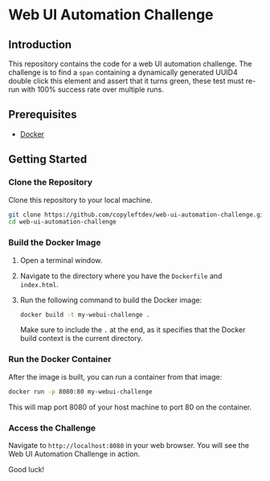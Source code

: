 # Web UI Automation Challenge

## Introduction

This repository contains the code for a web UI automation challenge. The challenge is to find a `span` containing a dynamically generated UUID4 double click this element and assert that it turns green, these test must re-run with 100% success rate over multiple runs.

## Prerequisites

- [Docker](https://www.docker.com/products/docker-desktop)

## Getting Started

### Clone the Repository

Clone this repository to your local machine.

```bash
git clone https://github.com/copyleftdev/web-ui-automation-challenge.git
cd web-ui-automation-challenge
```

### Build the Docker Image

1. Open a terminal window.
2. Navigate to the directory where you have the `Dockerfile` and `index.html`.
3. Run the following command to build the Docker image:

    ```bash
    docker build -t my-webui-challenge .
    ```

   Make sure to include the `.` at the end, as it specifies that the Docker build context is the current directory.

### Run the Docker Container

After the image is built, you can run a container from that image:

```bash
docker run -p 8080:80 my-webui-challenge
```

This will map port 8080 of your host machine to port 80 on the container.

### Access the Challenge

Navigate to `http://localhost:8080` in your web browser. You will see the Web UI Automation Challenge in action.

Good luck!
